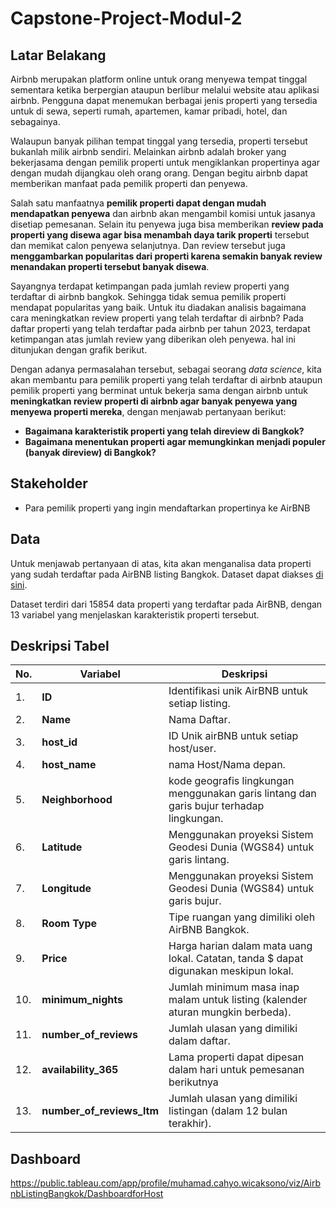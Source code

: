 # Capstone-Project-Modul-2
## Latar Belakang
Airbnb merupakan platform online untuk orang menyewa tempat tinggal sementara ketika berpergian ataupun berlibur melalui website atau aplikasi airbnb. Pengguna dapat menemukan berbagai jenis properti yang tersedia untuk di sewa, seperti rumah, apartemen, kamar pribadi, hotel, dan sebagainya.  

Walaupun banyak pilihan tempat tinggal yang tersedia, properti tersebut bukanlah milik airbnb sendiri. Melainkan airbnb adalah broker yang bekerjasama dengan pemilik properti untuk mengiklankan propertinya agar dengan mudah dijangkau oleh orang orang. Dengan begitu airbnb dapat memberikan manfaat pada pemilik properti dan penyewa.

Salah satu manfaatnya **pemilik properti dapat dengan mudah mendapatkan penyewa** dan airbnb akan mengambil komisi untuk jasanya disetiap pemesanan. Selain itu penyewa juga bisa memberikan **review pada properti yang disewa agar bisa menambah daya tarik properti** tersebut dan memikat calon penyewa selanjutnya. Dan review tersebut juga **menggambarkan popularitas dari properti karena semakin banyak review menandakan properti tersebut banyak disewa**.  

Sayangnya terdapat ketimpangan pada jumlah review properti yang terdaftar di airbnb bangkok. Sehingga tidak semua pemilik properti mendapat popularitas yang baik. Untuk itu diadakan analisis bagaimana cara meningkatkan review properti yang telah terdaftar di airbnb?
Pada daftar properti yang telah terdaftar pada airbnb per tahun 2023, terdapat ketimpangan atas jumlah review yang diberikan oleh penyewa. hal ini ditunjukan dengan grafik berikut.

Dengan adanya permasalahan tersebut, sebagai seorang *data science*, kita akan membantu para pemilik properti yang telah terdaftar di airbnb ataupun pemilik properti yang berminat untuk bekerja sama dengan airbnb untuk **meningkatkan review properti di airbnb agar banyak penyewa yang menyewa properti mereka**, dengan menjawab pertanyaan berikut:

- **Bagaimana karakteristik properti yang telah direview di Bangkok?**
- **Bagaimana menentukan properti agar memungkinkan menjadi populer (banyak direview) di Bangkok?**

## Stakeholder
- Para pemilik properti yang ingin mendaftarkan propertinya ke AirBNB
## Data
Untuk menjawab pertanyaan di atas, kita akan menganalisa data properti yang sudah terdaftar pada AirBNB listing Bangkok. Dataset dapat diakses [di sini](https://drive.google.com/drive/folders/1A_KBMRFTS5Mthpp46nulso679ML4ZwTF).  

Dataset terdiri dari 15854 data properti yang terdaftar pada AirBNB, dengan 13 variabel yang menjelaskan karakteristik properti tersebut.

## Deskripsi Tabel
| No. | Variabel | Deskripsi |
|-|-|-|
| 1. | **ID** | Identifikasi unik AirBNB untuk setiap listing. |
| 2. | **Name** | Nama Daftar. |
| 3. | **host_id** | ID Unik airBNB untuk setiap host/user. |
| 4. | **host_name** | nama Host/Nama depan. |
| 5. | **Neighborhood** | kode geografis lingkungan menggunakan garis lintang dan garis bujur terhadap lingkungan. |
| 6. | **Latitude** | Menggunakan proyeksi Sistem Geodesi Dunia (WGS84) untuk garis lintang.|
| 7. | **Longitude** |  Menggunakan proyeksi Sistem Geodesi Dunia (WGS84) untuk garis bujur.|
| 8. | **Room Type** | Tipe ruangan yang dimiliki oleh AirBNB Bangkok. |
| 9. | **Price** | Harga harian dalam mata uang lokal. Catatan, tanda $ dapat digunakan meskipun lokal. |
| 10. | **minimum_nights** | Jumlah minimum masa inap malam untuk listing (kalender aturan mungkin berbeda). |
| 11. | **number_of_reviews** | Jumlah ulasan yang dimiliki dalam daftar. |
| 12. | **availability_365** | Lama properti dapat dipesan dalam hari untuk pemesanan berikutnya  |
| 13. | **number_of_reviews_ltm** | Jumlah ulasan yang dimiliki listingan (dalam 12 bulan terakhir). |

## Dashboard
https://public.tableau.com/app/profile/muhamad.cahyo.wicaksono/viz/AirbnbListingBangkok/DashboardforHost
